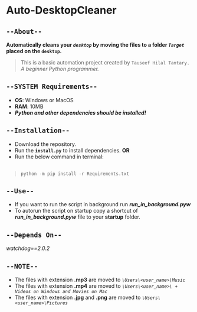 # Auto-DesktopCleaner


## `--About--`
__Automatically cleans your *`desktop`* by moving the files to a folder *`Target`* placed on the `desktop`.__
    
> This is a basic automation project created by `Tauseef Hilal Tantary.` *A beginner Python programmer.*


## `--SYSTEM Requirements--`
* **OS**: Windows or MacOS
* **RAM**: 10MB
* ***Python and other dependencies should be installed!***


## `--Installation--`
* Download the repository.
* Run the **`install.py`** to install dependencies.
  **OR**
* Run the below command in terminal:<br><br> 
> `
python -m pip install -r Requirements.txt
`


## `--Use--`
* If you want to run the script in background run ***run_in_background.pyw***
* To autorun the script on startup copy a shortcut of ***run_in_background.pyw*** file
to your **startup** folder.

## `--Depends On--`
*watchdog==2.0.2*


## `--NOTE--`
* The files with extension **.mp3** are moved to *`\Users\<user_name>\Music`*
* The files with extension **.mp4** are moved to *`\Users\<user_name>\ + Videos on Windows and Movies on Mac`*
* The files with extension **.jpg** and **.png** are moved to *`\Users\<user_name>\Pictures`*
